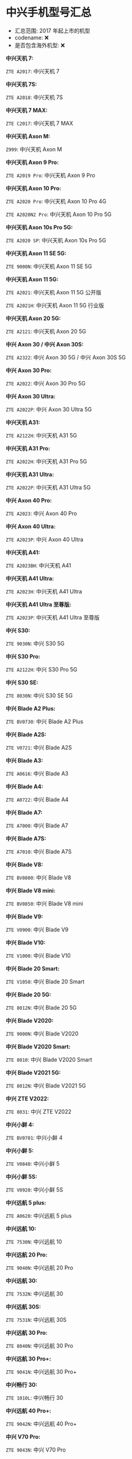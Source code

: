 # 中兴手机型号汇总

- 汇总范围: 2017 年起上市的机型
- codename: ❌
- 是否包含海外机型: ❌

**中兴天机 7:**

`ZTE A2017`: 中兴天机 7

**中兴天机 7S:**

`ZTE A2018`: 中兴天机 7S

**中兴天机 7 MAX:**

`ZTE C2017`: 中兴天机 7 MAX

**中兴天机 Axon M:**

`Z999`: 中兴天机 Axon M

**中兴天机 Axon 9 Pro:**

`ZTE A2019 Pro`: 中兴天机 Axon 9 Pro

**中兴天机 Axon 10 Pro:**

`ZTE A2020 Pro`: 中兴天机 Axon 10 Pro 4G

`ZTE A2020N2 Pro`: 中兴天机 Axon 10 Pro 5G

**中兴天机 Axon 10s Pro 5G:**

`ZTE A2020 SP`: 中兴天机 Axon 10s Pro 5G

**中兴天机 Axon 11 SE 5G:**

`ZTE 9000N`: 中兴天机 Axon 11 SE 5G

**中兴天机 Axon 11 5G:**

`ZTE A2021`: 中兴天机 Axon 11 5G 公开版

`ZTE A2021H`: 中兴天机 Axon 11 5G 行业版

**中兴天机 Axon 20 5G:**

`ZTE A2121`: 中兴天机 Axon 20 5G

**中兴 Axon 30 / 中兴 Axon 30S:**

`ZTE A2322`: 中兴 Axon 30 5G / 中兴 Axon 30S 5G

**中兴 Axon 30 Pro:**

`ZTE A2022`: 中兴 Axon 30 Pro 5G

**中兴 Axon 30 Ultra:**

`ZTE A2022P`: 中兴 Axon 30 Ultra 5G

**中兴天机 A31:**

`ZTE A2122H`: 中兴天机 A31 5G

**中兴天机 A31 Pro:**

`ZTE A2022H`: 中兴天机 A31 Pro 5G

**中兴天机 A31 Ultra:**

`ZTE A2022P`: 中兴天机 A31 Ultra 5G

**中兴 Axon 40 Pro:**

`ZTE A2023`: 中兴 Axon 40 Pro

**中兴 Axon 40 Ultra:**

`ZTE A2023P`: 中兴 Axon 40 Ultra

**中兴天机 A41:**

`ZTE A2023BH`: 中兴天机 A41

**中兴天机 A41 Ultra:**

`ZTE A2023H`: 中兴天机 A41 Ultra

**中兴天机 A41 Ultra 至尊版:**

`ZTE A2023P`: 中兴天机 A41 Ultra 至尊版

**中兴 S30:**

`ZTE 9030N`: 中兴 S30 5G

**中兴 S30 Pro:**

`ZTE A2122H`: 中兴 S30 Pro 5G

**中兴 S30 SE:**

`ZTE 8030N`: 中兴 S30 SE 5G

**中兴 Blade A2 Plus:**

`ZTE BV0730`: 中兴 Blade A2 Plus

**中兴 Blade A2S:**

`ZTE V0721`: 中兴 Blade A2S

**中兴 Blade A3:**

`ZTE A0616`: 中兴 Blade A3

**中兴 Blade A4:**

`ZTE A0722`: 中兴 Blade A4

**中兴 Blade A7:**

`ZTE A7000`: 中兴 Blade A7

**中兴 Blade A7S:**

`ZTE A7010`: 中兴 Blade A7S

**中兴 Blade V8:**

`ZTE BV0800`: 中兴 Blade V8

**中兴 Blade V8 mini:**

`ZTE BV0850`: 中兴 Blade V8 mini

**中兴 Blade V9:**

`ZTE V0900`: 中兴 Blade V9

**中兴 Blade V10:**

`ZTE V1000`: 中兴 Blade V10

**中兴 Blade 20 Smart:**

`ZTE V1050`: 中兴 Blade 20 Smart

**中兴 Blade 20 5G:**

`ZTE 8012N`: 中兴 Blade 20 5G

**中兴 Blade V2020:**

`ZTE 9000N`: 中兴 Blade V2020

**中兴 Blade V2020 Smart:**

`ZTE 8010`: 中兴 Blade V2020 Smart

**中兴 Blade V2021 5G:**

`ZTE 8012N`: 中兴 Blade V2021 5G

**中兴 ZTE V2022:**

`ZTE 8031`: 中兴 ZTE V2022

**中兴小鲜 4:**

`ZTE BV0701`: 中兴小鲜 4

**中兴小鲜 5:**

`ZTE V0840`: 中兴小鲜 5

**中兴小鲜 5S:**

`ZTE V0920`: 中兴小鲜 5S

**中兴远航 5 plus:**

`ZTE A0620`: 中兴远航 5 plus

**中兴远航 10:**

`ZTE 7530N`: 中兴远航 10

**中兴远航 20 Pro:**

`ZTE 9040N`: 中兴远航 20 Pro

**中兴远航 30:**

`ZTE 7532N`: 中兴远航 30

**中兴远航 30S:**

`ZTE 7531N`: 中兴远航 30S

**中兴远航 30 Pro:**

`ZTE 8040N`: 中兴远航 30 Pro

**中兴远航 30 Pro+:**

`ZTE 9041N`: 中兴远航 30 Pro+

**中兴畅行 30:**

`ZTE 1010L`: 中兴畅行 30

**中兴远航 40 Pro+:**

`ZTE 9042N`: 中兴远航 40 Pro+

**中兴 V70 Pro:**

`ZTE 9043N`: 中兴 V70 Pro
